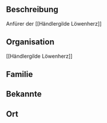 ## Beschreibung
Anfürer der [[Händlergilde Löwenherz]]

## Organisation
[[Händlergilde Löwenherz]]

## Familie


## Bekannte


## Ort
